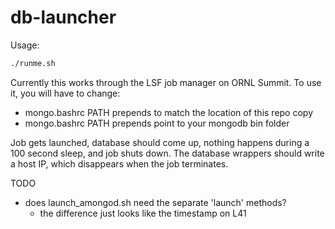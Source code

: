 # db-launcher

Usage:

```bash
./runme.sh
```

Currently this works through the LSF job manager on ORNL Summit. To use it, you
will have to change:
 - mongo.bashrc PATH prepends to match the location of this repo copy
 - mongo.bashrc PATH prepends point to your mongodb bin folder

Job gets launched, database should come up, nothing happens during a 100 second
sleep, and job shuts down. The database wrappers should write a host IP, which
disappears when the job terminates.

TODO
 - does launch_amongod.sh need the separate 'launch' methods?
   - the difference just looks like the timestamp on L41
